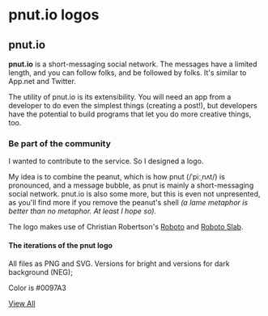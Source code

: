 pnut.io logos
====================

## pnut.io

**pnut.io** is a short-messaging social network. The messages have a limited
length, and you can follow folks, and be followed by folks. It's similar to
App.net and Twitter.

The utility of pnut.io is its extensibility. You will need an app from a
developer to do even the simplest things (creating a post!), but developers
have the potential to build programs that let you do more creative things,
too.

### Be part of the community

I wanted to contribute to the service. So I designed a logo.

My idea is to combine the peanut, which is how pnut (/ˈpiːˌnʌt/) is
pronounced, and a message bubble, as pnut is mainly a short-messaging social
network. pnut.io is also some more, but this is even not unpresented, as
you'll find more if you remove the peanut's shell _(a lame metaphor is better
than no metaphor. At least I hope so)_.

The logo makes use of Christian Robertson's [Roboto](https://fonts.google.com/specimen/Roboto) and
[Roboto Slab](https://fonts.google.com/specimen/Roboto+Slab).

#### The iterations of the pnut logo
All files as PNG and SVG.
Versions for bright and versions for dark background (NEG);

Color is #0097A3

[View All](https://frankfuchs.net/pnut)
